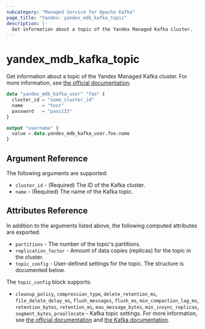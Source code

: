 ```yaml
---
subcategory: "Managed Service for Apache Kafka"
page_title: "Yandex: yandex_mdb_kafka_topic"
description: |-
  Get information about a topic of the Yandex Managed Kafka cluster.
---
```



# yandex_mdb_kafka_topic




Get information about a topic of the Yandex Managed Kafka cluster. For more information, see [the official documentation](https://cloud.yandex.com/docs/managed-kafka/concepts).

```terraform
data "yandex_mdb_kafka_user" "foo" {
  cluster_id = "some_cluster_id"
  name       = "test"
  password   = "pass123"
}

output "username" {
  value = data.yandex_mdb_kafka_user.foo.name
}
```

## Argument Reference

The following arguments are supported:

* `cluster_id` - (Required) The ID of the Kafka cluster.
* `name` - (Required) The name of the Kafka topic.

## Attributes Reference

In addition to the arguments listed above, the following computed attributes are exported:

* `partitions` - The number of the topic's partitions.
* `replication_factor` - Amount of data copies (replicas) for the topic in the cluster.
* `topic_config` - User-defined settings for the topic. The structure is documented below.

The `topic_config` block supports:

* `cleanup_policy`, `compression_type`, `delete_retention_ms`, `file_delete_delay_ms`, `flush_messages`, `flush_ms`, `min_compaction_lag_ms`, `retention_bytes`, `retention_ms`, `max_message_bytes`, `min_insync_replicas`, `segment_bytes`, `preallocate` - Kafka topic settings. For more information, see [the official documentation](https://cloud.yandex.com/en-ru/docs/managed-kafka/concepts/settings-list#topic-settings) and [the Kafka documentation](https://kafka.apache.org/documentation/#topicconfigs).
